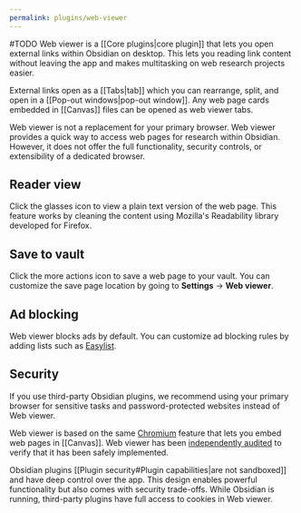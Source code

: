 ```yaml
---
permalink: plugins/web-viewer
---
```

#TODO
Web viewer is a [[Core plugins|core plugin]] that lets you open external links within Obsidian on desktop. This lets you reading link content without leaving the app and makes multitasking on web research projects easier.

External links open as a [[Tabs|tab]] which you can rearrange, split, and open in a [[Pop-out windows|pop-out window]]. Any web page cards embedded in [[Canvas]] files can be opened as web viewer tabs.

Web viewer is not a replacement for your primary browser. Web viewer provides a quick way to access web pages for research within Obsidian. However, it does not offer the full functionality, security controls, or extensibility of a dedicated browser.

## Reader view

Click the glasses icon to view a plain text version of the web page. This feature works by cleaning the content using Mozilla's Readability library developed for Firefox.

## Save to vault

Click the more actions icon to save a web page to your vault. You can customize the save page location by going to **Settings** → **Web viewer**.

## Ad blocking

Web viewer blocks ads by default. You can customize ad blocking rules by adding lists such as [Easylist](https://easylist.to/). 

## Security

If you use third-party Obsidian plugins, we recommend using your primary browser for sensitive tasks and password-protected websites instead of Web viewer.

Web viewer is based on the same [Chromium](https://developer.chrome.com/docs/apps/reference/webviewTag) feature that lets you embed web pages in [[Canvas]]. Web viewer has been [independently audited](https://obsidian.md/blog/cure53-second-client-audit/) to verify that it has been safely implemented.

Obsidian plugins [[Plugin security#Plugin capabilities|are not sandboxed]] and have deep control over the app. This design enables powerful functionality but also comes with security trade-offs. While Obsidian is running, third-party plugins have full access to cookies in Web viewer.